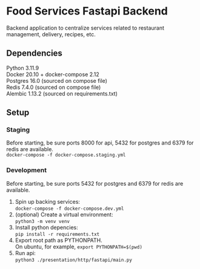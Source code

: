 # Food Services Fastapi Backend

Backend application to centralize services related to restaurant management, delivery, recipes, etc.

## Dependencies 
Python 3.11.9  
Docker 20.10 + docker-compose 2.12  
Postgres 16.0 (sourced on compose file)    
Redis 7.4.0 (sourced on compose file)  
Alembic 1.13.2 (sourced on requirements.txt)

## Setup
### Staging
Before starting, be sure ports 8000 for api, 5432 for postgres and 6379 for redis are available.  
`docker-compose -f docker-compose.staging.yml`

### Development
Before starting, be sure ports 5432 for postgres and 6379 for redis are available.  
1. Spin up backing services:  
   `docker-compose -f docker-compose.dev.yml`
2. (optional) Create a virtual environment:  
   `python3 -m venv venv`
3. Install python depencies:  
   `pip install -r requirements.txt`
4. Export root path as PYTHONPATH.  
   On ubuntu, for example, `export PYTHONPATH=$(pwd)`
5. Run api:  
   `python3 ./presentation/http/fastapi/main.py`
